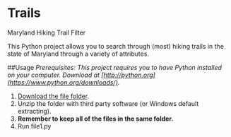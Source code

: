 Trails
============
Maryland Hiking Trail Filter

This Python project allows you to search through (most) hiking trails in the state of Maryland through a variety of attributes.

##Usage
_Prerequisites: This project requires you to have Python installed on your computer. Download at [http://python.org](https://www.python.org/downloads/)._

1. [Download the file folder](#).
2. Unzip the folder with third party software (or Windows default extracting).
3. **Remember to keep all of the files in the same folder.**
4. Run file1.py

